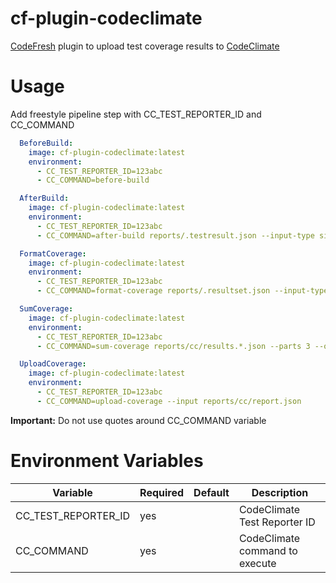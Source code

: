 # cf-plugin-codeclimate

[CodeFresh](https://codefresh.io) plugin to upload test coverage results to [CodeClimate](https://codeclimate.com)

# Usage

Add freestyle pipeline step with CC_TEST_REPORTER_ID and CC_COMMAND

```yaml
  BeforeBuild:
    image: cf-plugin-codeclimate:latest
    environment:
      - CC_TEST_REPORTER_ID=123abc
      - CC_COMMAND=before-build

  AfterBuild:
    image: cf-plugin-codeclimate:latest
    environment:
      - CC_TEST_REPORTER_ID=123abc
      - CC_COMMAND=after-build reports/.testresult.json --input-type simplecov --prefix /app

  FormatCoverage:
    image: cf-plugin-codeclimate:latest
    environment:
      - CC_TEST_REPORTER_ID=123abc
      - CC_COMMAND=format-coverage reports/.resultset.json --input-type simplecov --prefix /app --output reports/cc/results.1.json

  SumCoverage:
    image: cf-plugin-codeclimate:latest
    environment:
      - CC_TEST_REPORTER_ID=123abc
      - CC_COMMAND=sum-coverage reports/cc/results.*.json --parts 3 --output reports/cc/report.json

  UploadCoverage:
    image: cf-plugin-codeclimate:latest
    environment:
      - CC_TEST_REPORTER_ID=123abc
      - CC_COMMAND=upload-coverage --input reports/cc/report.json
```

**Important:** Do not use quotes around CC_COMMAND variable

# Environment Variables

| Variable            | Required | Default | Description                                                                                  |
|---------------------|----------|---------|----------------------------------------------------------------------------------------------|
| CC_TEST_REPORTER_ID | yes      |         | CodeClimate Test Reporter ID                                                                 |
| CC_COMMAND          | yes      |         | CodeClimate command to execute                                                               |

